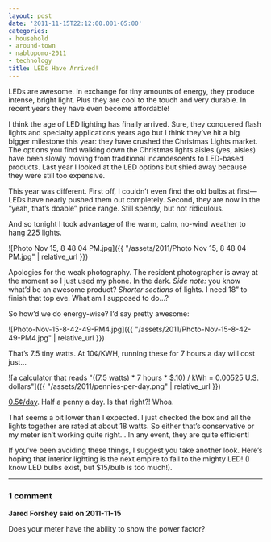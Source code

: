 ```yaml
---
layout: post
date: '2011-11-15T22:12:00.001-05:00'
categories:
- household
- around-town
- nablopomo-2011
- technology
title: LEDs Have Arrived!
---
```


LEDs are awesome. In exchange for tiny amounts of energy, they produce intense, bright light. Plus they are cool to the touch and very durable. In recent years they have even become affordable!

I think the age of LED lighting has finally arrived. Sure, they conquered flash lights and specialty applications years ago but I think they’ve hit a big bigger milestone this year: they have crushed the Christmas Lights market. The options you find walking down the Christmas lights aisles (yes, aisle*s*) have been slowly moving from traditional incandescents to LED-based products. Last year I looked at the LED options but shied away because they were still too expensive. 

This year was different. First off, I couldn’t even find the old bulbs at first—LEDs have nearly pushed them out completely. Second, they are now in the “yeah, that’s doable” price range. Still spendy, but not ridiculous.

And so tonight I took advantage of the warm, calm, no-wind weather to hang 225 lights.

![Photo Nov 15, 8 48 04 PM.jpg]({{ "/assets/2011/Photo Nov 15, 8 48 04 PM.jpg" | relative_url }})

Apologies for the weak photography. The resident photographer is away at the moment so I just used my phone. In the dark. *Side note:* you know what’d be an awesome product? *Shorter sections* of lights. I need 18” to finish that top eve. What am I supposed to do...?

So how’d we do energy-wise? I’d say pretty awesome:

![Photo-Nov-15-8-42-49-PM4.jpg]({{ "/assets/2011/Photo-Nov-15-8-42-49-PM4.jpg" | relative_url }})

That’s 7.5 tiny watts. At 10¢/KWH, running these for 7 hours a day will cost just...

![a calculator that reads "((7.5 watts) * 7 hours * $.10) / kWh = 0.00525 U.S. dollars"]({{ "/assets/2011/pennies-per-day.png" | relative_url }})

[0.5¢/day](https://www.google.com/search?q=7.5+watts+*+7+hours+*+%24.10%2FkWh&oq=7.5+watts+*+7+hours+*+%24.10%2FkWh). Half a penny a day. Is that right?! Whoa.

That seems a bit lower than I expected. I just checked the box and all the lights together are rated at about 18 watts. So either that’s conservative or my meter isn’t working quite right... In any event, they are quite efficient!

If you’ve been avoiding these things, I suggest you take another look. Here’s hoping that interior lighting is the next empire to fall to the mighty LED! (I know LED bulbs exist, but $15/bulb is too much!).

---

### 1 comment

**Jared Forshey said on 2011-11-15**

Does your meter have the ability to show the power factor?


